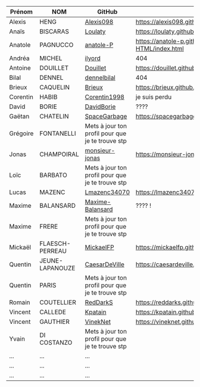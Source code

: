 | Prénom              | NOM              | GitHub                                                        | Unserious Game                                            |
| ------------------- |----------------  | ------------------------------------------------------------- | --------------------------------------------------------- |
| Alexis              | HENG             | [Alexis098](https://github.com/Alexis098)                     | https://alexis098.github.io/unserious_game/index.html     |
| Anaïs               | BISCARAS         | [Loulaty](https://github.com/Loulaty)                         | https://loulaty.github.io/unserious-game/index.html|
| Anatole             | PAGNUCCO         | [anatole-P](https://github.com/anatole-P)                     | https://anatole-p.github.io/Programmation-HTML/index.html|
| Andréa              | MICHEL           | [ilyord](https://github.com/ilyord)                           | 404                                                       |
| Antoine             | DOUILLET         | [Douillet](https://github.com/Douillet)                       | https://douillet.github.io/unserious_game/index.html      |
| Bilal               | DENNEL           | [dennelbilal](https://github.com/dennelbilal)                 | 404                            |
| Brieux              | CAQUELIN         | [Brieux](https://github.com/Brieux)                           | https://brieux.github.io/unserious-game/Question1.html   |
| Corentin            | HABIB            | [Corentin1998](https://github.com/Corentin1998)               | je suis perdu   |
| David               | BORIE            | [DavidBorie](https://github.com/DavidBorie)                  | ????                          |
| Gaëtan              | CHATELIN         | [SpaceGarbage](https://github.com/SpaceGarbage)              | https://spacegarbage.github.io/UnseriousGame/index.html |
| Grégoire            | FONTANELLI       | Mets à jour ton profil pour que je te trouve stp             |                                                          |
| Jonas               | CHAMPOIRAL       | [monsieur-jonas](https://github.com/monsieur-jonas)          | https://monsieur-jonas.github.io/unserious-game/|
| Loïc                | BARBATO          | Mets à jour ton profil pour que je te trouve stp             |                                                           |
| Lucas               | MAZENC           | [Lmazenc34070](https://github.com/Lmazenc34070)              | https://lmazenc34070.github.io/Unserious_game/index.html  |
| Maxime              | BALANSARD        | [Maxime-Balansard](https://github.com/Maxime-Balansard)      | ???? !                        |
| Maxime              | FRERE            | Mets à jour ton profil pour que je te trouve stp             |                                                           |
| Mickaël             | FLAESCH-PERREAU  | [MickaelFP](https://github.com/MickaelFP)                    | https://mickaelfp.github.io/Unserious_game/index.html|
| Quentin             | JEUNE-LAPANOUZE  | [CaesarDeVille](https://github.com/CaesarDeVille)            | https://caesardeville.github.io/UnseriousGame/index.html|
| Quentin             | PARIS            | Mets à jour ton profil pour que je te trouve stp             |                                                          |
| Romain              | COUTELLIER       | [RedDarkS](https://github.com/RedDarkS)                      | https://reddarks.github.io/unseriousgame/index.html |
| Vincent             | CALLEDE          | [Kpatain](https://github.com/Kpatain)                        | https://kpatain.github.io/UnseriusGame/                  |
| Vincent             | GAUTHIER         | [VinekNet](https://github.com/VinekNet)                      | https://vineknet.github.io/unserious-game/index.html|
| Yvain               | DI COSTANZO      | Mets à jour ton profil pour que je te trouve stp             |                                                          |
| ...       | ...         |   ... |
| ...       | ...         |   ... |
| ...       | ...         |   ... |
